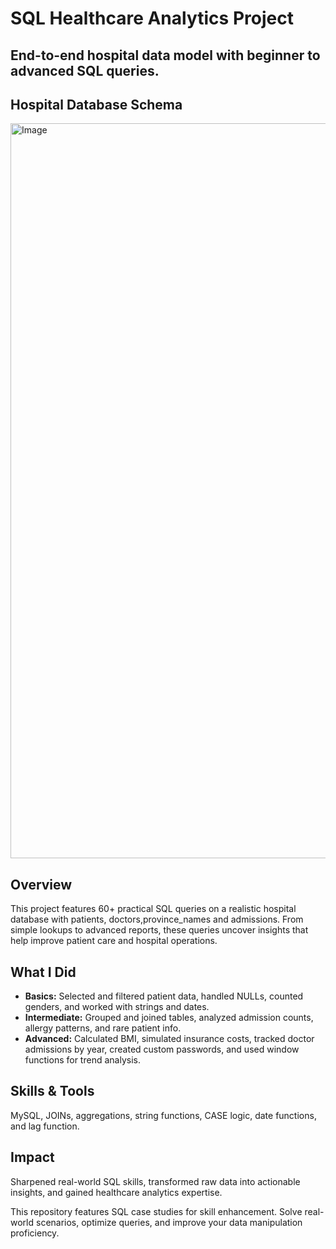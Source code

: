 # SQL Healthcare Analytics Project
## End-to-end hospital data model with beginner to advanced SQL queries.

## Hospital Database Schema
<img width="1482" height="1176" alt="Image" src="https://github.com/user-attachments/assets/c2f5325e-e1b0-4230-8ab4-b643ca173a23" /> 

## Overview  
This project features 60+ practical SQL queries on a realistic hospital database with patients, doctors,province_names and admissions. From simple lookups to advanced reports, these queries uncover insights that help improve patient care and hospital operations.

## What I Did  
- **Basics:** Selected and filtered patient data, handled NULLs, counted genders, and worked with strings and dates.  
- **Intermediate:** Grouped and joined tables, analyzed admission counts, allergy patterns, and rare patient info.  
- **Advanced:** Calculated BMI, simulated insurance costs, tracked doctor admissions by year, created custom passwords, and used window functions for trend analysis.

## Skills & Tools  
MySQL, JOINs, aggregations, string functions, CASE logic, date functions, and lag function.

## Impact  
Sharpened real-world SQL skills, transformed raw data into actionable insights, and gained healthcare analytics expertise.

This repository features SQL case studies for skill enhancement. Solve real-world scenarios, optimize queries, and improve your data manipulation proficiency.
